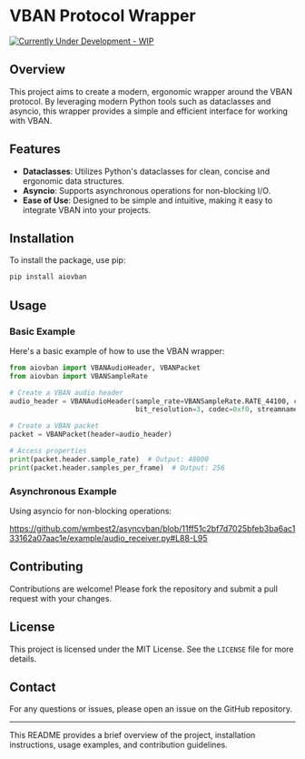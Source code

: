 # VBAN Protocol Wrapper

[![Currently Under Development - WIP](https://img.shields.io/badge/Currently_Under_Development-WIP-yellow)](https://)

## Overview

This project aims to create a modern, ergonomic wrapper around the VBAN protocol. By leveraging modern Python tools such as dataclasses and asyncio, this wrapper provides a simple and efficient interface for working with VBAN.

## Features

- **Dataclasses**: Utilizes Python's dataclasses for clean, concise and ergonomic data structures.
- **Asyncio**: Supports asynchronous operations for non-blocking I/O.
- **Ease of Use**: Designed to be simple and intuitive, making it easy to integrate VBAN into your projects.

## Installation

To install the package, use pip:

```sh
pip install aiovban
```

## Usage

### Basic Example

Here's a basic example of how to use the VBAN wrapper:

```python
from aiovban import VBANAudioHeader, VBANPacket
from aiovban import VBANSampleRate

# Create a VBAN audio header
audio_header = VBANAudioHeader(sample_rate=VBANSampleRate.RATE_44100, channels=17, samples_per_frame=3,
                               bit_resolution=3, codec=0xf0, streamname="Channel1")

# Create a VBAN packet
packet = VBANPacket(header=audio_header)

# Access properties
print(packet.header.sample_rate)  # Output: 48000
print(packet.header.samples_per_frame)  # Output: 256
```

### Asynchronous Example

Using asyncio for non-blocking operations:

https://github.com/wmbest2/asyncvban/blob/11ff51c2bf7d7025bfeb3ba6ac133162a07aac1e/example/audio_receiver.py#L88-L95

## Contributing

Contributions are welcome! Please fork the repository and submit a pull request with your changes.

## License

This project is licensed under the MIT License. See the `LICENSE` file for more details.

## Contact

For any questions or issues, please open an issue on the GitHub repository.

---

This README provides a brief overview of the project, installation instructions, usage examples, and contribution guidelines.
